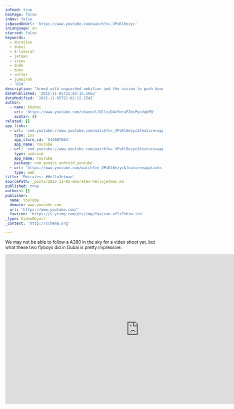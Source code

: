 ```yaml
---
inFeed: true
hasPage: false
inNav: false
isBasedOnUrl: 'https://www.youtube.com/watch?v=_VPvKl6ezyc'
inLanguage: en
starred: false
keywords:
  - duration
  - dubai
  - 8-lateral
  - jetman
  - views
  - dude
  - duke
  - reffet
  - jumeirah
  - '024'
description: "Armed with unguarded ambition and the vision to push boundaries beyond the unthinkable, Jetman Dubai and Emirates A380 take to the skies of Dubai for an exceptional formation flight. A carefully choreographed aerial showcase, conducted over the Palm Jumeirah and Dubai skyline, involving the world's largest passenger aircraft and the experienced Jetman Dubai pilots Yves Rossy and Vince Reffet."
datePublished: '2015-11-05T21:02:15.566Z'
dateModified: '2015-11-05T21:02:12.254Z'
author:
  - name: XDubai
    url: 'https://www.youtube.com/channel/UClujD4c9eraF2bcPpcVqkPQ'
    avatar: {}
related: []
app_links:
  - url: 'vnd.youtube://www.youtube.com/watch?v=_VPvKl6ezyc&feature=applinks'
    type: ios
    app_store_id: '544007664'
    app_name: YouTube
  - url: 'vnd.youtube://www.youtube.com/watch?v=_VPvKl6ezyc&feature=applinks'
    type: android
    app_name: YouTube
    package: com.google.android.youtube
  - url: 'https://www.youtube.com/watch?v=_VPvKl6ezyc&feature=applinks'
    type: web
title: 'Emirates: #HelloJetman'
sourcePath: _posts/2015-11-05-emirates-hellojetman.md
published: true
authors: []
publisher:
  name: YouTube
  domain: www.youtube.com
  url: 'https://www.youtube.com/'
  favicon: 'https://s.ytimg.com/yts/img/favicon-vflz7uhzw.ico'
_type: VideoObject
_context: 'http://schema.org'

---
```

We may not be able to follow a A380 in the sky for a video shoot yet, but what these two flyboys did in Dubai is pretty impressive. 

<iframe src="https://cdn.embedly.com/widgets/media.html?src=https%3A%2F%2Fwww.youtube.com%2Fembed%2F_VPvKl6ezyc%3Ffeature%3Doembed&amp;url=https%3A%2F%2Fwww.youtube.com%2Fwatch%3Fv%3D_VPvKl6ezyc&amp;image=https%3A%2F%2Fi.ytimg.com%2Fvi%2F_VPvKl6ezyc%2Fhqdefault.jpg&amp;key=b7d04c9b404c499eba89ee7072e1c4f7&amp;type=text%2Fhtml&amp;schema=youtube" width="854" height="480" scrolling="no" frameborder="0" allowfullscreen="allowfullscreen" style=""></iframe>